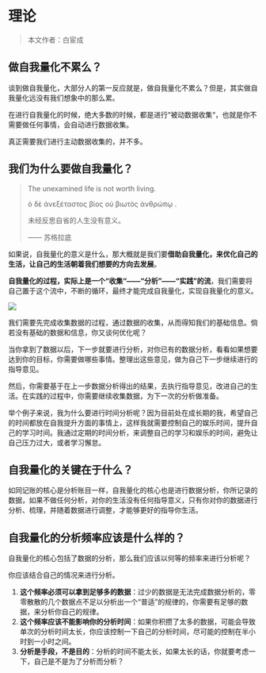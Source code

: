 # 理论

> 本文作者：白宦成

## 做自我量化不累么？

谈到做自我量化，大部分人的第一反应就是，做自我量化不累么？但是，其实做自我量化远没有我们想象中的那么累。

在进行自我量化的时候，绝大多数的时候，都是进行“被动数据收集“，也就是你不需要做任何事情，会自动进行数据收集。

真正需要我们进行主动数据收集的，并不多。


## 我们为什么要做自我量化？

> The unexamined life is not worth living. 
> 
> ὁ δὲ ἀνεξέταστος βίος οὐ βιωτὸς ἀνθρώπῳ .
>
> 未经反思自省的人生没有意义。
> 
> —— 苏格拉底

如果说，自我量化的意义是什么，那大概就是我们要**借助自我量化，来优化自己的生活，让自己的生活朝着我们想要的方向去发展**。

**自我量化的过程，实际上是一个“收集“——“分析”——“实践”的流**，我们需要将自己置于这个流中，不断的循环，最终才能完成自我量化，实现自我量化的意义。

![](https://postimg.aliavv.com/m1/ulw750.jpeg)

我们需要先完成收集数据的过程，通过数据的收集，从而得知我们的基础信息。倘若没有基础的数据和信息，你又谈何优化呢？

当你拿到了数据以后，下一步就要进行分析，对你已有的数据分析，看看如果想要达到你的目标，你需要做哪些事情。整理出这些意见，做为自己下一步继续进行的指导意见。

然后，你需要基于在上一步数据分析得出的结果，去执行指导意见，改进自己的生活。在实践的过程中，你需要继续收集数据，为下一次的分析做准备。

举个例子来说，我为什么要进行时间分析呢？因为目前处在成长期的我，希望自己的时间都放在自我提升方面的事情上，这样我就需要控制自己的娱乐时间，提升自己的学习时间。我通过定期的时间分析，来调整自己的学习和娱乐的时间，避免让自己压力过大，或者学习懈怠。


## 自我量化的关键在于什么？

如同记账的核心是分析账目一样，自我量化的核心也是进行数据分析，你所记录的数据，如果不做任何分析，对你的生活没有任何指导意义，只有你对你的数据进行分析、梳理，并随着数据进行调整，才能够更好的指导你生活。

## 自我量化的分析频率应该是什么样的？

自我量化的核心包括了数据的分析，那么我们应该以何等的频率来进行分析呢？

你应该结合自己的情况来进行分析。

1. **这个频率必须可以拿到足够多的数据**：过少的数据是无法完成数据分析的，零零散散的几个数据点不足以分析出一个“普适”的规律的，你需要有足够的数据，来分析你自己的规律。
2. **这个频率应该不能影响你的分析时间**：如果你积攒了太多的数据，可能会导致单次的分析时间太长，你应该控制一下自己的分析时间，尽可能的控制在半小时到一小时之间。
3. **分析是手段，不是目的**：分析的时间不能太长，如果太长的话，你就要考虑一下，自己是不是为了分析而分析？
